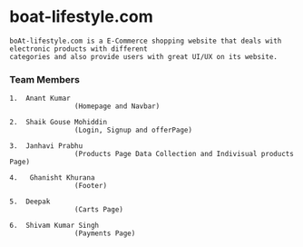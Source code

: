 # boat-lifestyle.com
    
    boAt-lifestyle.com is a E-Commerce shopping website that deals with electronic products with different
    categories and also provide users with great UI/UX on its website.
### Team Members

    1.  Anant Kumar
                    (Homepage and Navbar)
                    
    2.  Shaik Gouse Mohiddin
                    (Login, Signup and offerPage)
                    
    3.  Janhavi Prabhu
                    (Products Page Data Collection and Indivisual products Page)
                    
    4.   Ghanisht Khurana
                    (Footer)
                    
    5.  Deepak 
                    (Carts Page)
                    
    6.  Shivam Kumar Singh
                    (Payments Page)
                    
                    
                    
